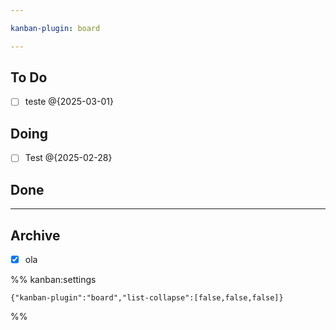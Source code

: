 ```yaml
---

kanban-plugin: board

---
```


## To Do

- [ ] teste @{2025-03-01}


## Doing

- [ ] Test @{2025-02-28}


## Done



***

## Archive

- [x] ola

%% kanban:settings
```
{"kanban-plugin":"board","list-collapse":[false,false,false]}
```
%%